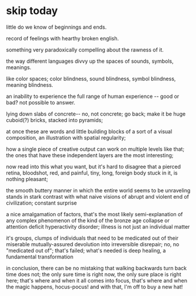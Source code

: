 # skip today

little do we know of beginnings and ends.

record of feelings with hearthy broken english.

something very paradoxically compelling about the rawness of it.

the way different languages divvy up the spaces of sounds, symbols, meanings.

like color spaces; color blindness, sound blindness, symbol blindness, meaning blindness.

an inability to experience the full range of human experience -- good or bad? not possible to answer.

lying down slabs of concrete-- no, not concrete; go back; make it be huge cuboid(?) bricks, stacked into pyramids;

at once these are words and little building blocks of a sort of a visual composition, an illustration with spatial regularity;

how a single piece of creative output can work on multiple levels like that; the ones that have these independent layers are the most interesting;

now read into this what you want, but it's hard to disagree that a pierced retina, bloodshot, red, and painful, tiny, long, foreign body stuck in it, is nothing pleasant;

the smooth buttery manner in which the entire world seems to be unraveling stands in stark contrast with what naive visions of abrupt and violent end of civilization; constant surprise

a nice amalgamation of factors, that's the most likely semi-explanation of any complex phenomenon of the kind of the bronze age collapse or attention deficit hyperactivity disorder; illness is not just an individual matter

it's groups, clumps of individuals that need to be medicated out of their miserable mutually-assured devolution into irreversible disrepair; no, no "medicated out of"; that's failed; what's needed is deep healing, a fundamental transformation

in conclusion, there can be no mistaking that walking backwards turn back time does not; the only sure time is right now, the only sure place is right here; that's where and when it all comes into focus, that's where and when the magic happens, hocus-pocus! and with that, I'm off to buy a new hat!
